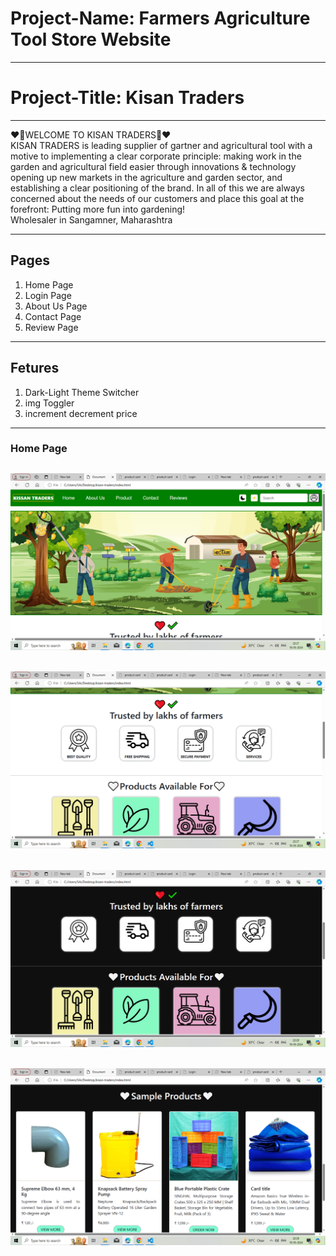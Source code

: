 # Project-Name: Farmers Agriculture Tool Store Website

---
# Project-Title: Kisan Traders

---
❤🤍WELCOME TO KISAN TRADERS🤍❤<BR>
        KISAN TRADERS is leading supplier of gartner and agricultural tool with a motive to implementing a clear corporate principle: making work in the garden and agricultural field easier through innovations & technology opening up new markets in the agriculture and garden sector, and establishing a clear positioning of the brand. 
        In all of this we are always concerned about the needs of our customers and place this goal at the forefront: Putting more fun into gardening!
    <br>Wholesaler in Sangamner, Maharashtra

---
## Pages
1. Home Page
2. Login Page
3. About Us Page
4. Contact Page
8. Review Page
---
## Fetures
1. Dark-Light Theme Switcher
2. img Toggler
3. increment decrement price
---
### Home Page
![Home Page Light Theme](./img/markdown-img/home-light.png)
---
![Home Page](./img/markdown-img/home-light1.png)
---
![Home Page](./img/markdown-img/home-dark1.png)
---
![Home Page](./img/markdown-img/home-dark3.png)
---







